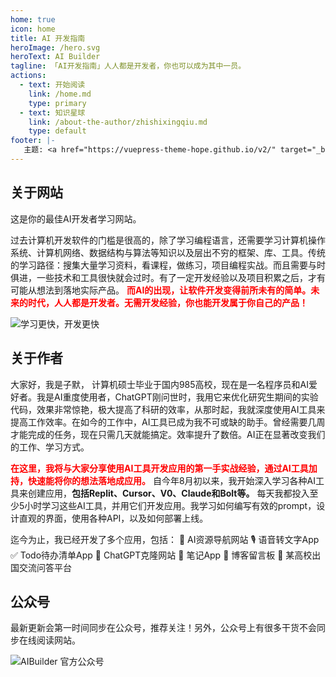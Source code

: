 ```yaml
---
home: true
icon: home
title: AI 开发指南
heroImage: /hero.svg
heroText: AI Builder
tagline: 「AI开发指南」人人都是开发者，你也可以成为其中一员。
actions:
  - text: 开始阅读
    link: /home.md
    type: primary
  - text: 知识星球
    link: /about-the-author/zhishixingqiu.md
    type: default
footer: |-
   主题: <a href="https://vuepress-theme-hope.github.io/v2/" target="_blank">VuePress Theme Hope</a>
---
```


## 关于网站

这是你的最佳AI开发者学习网站。

过去计算机开发软件的门槛是很高的，除了学习编程语言，还需要学习计算机操作系统、计算机网络、数据结构与算法等知识以及层出不穷的框架、库、工具。传统的学习路径：搜集大量学习资料，看课程，做练习，项目编程实战。而且需要与时俱进，一些技术和工具很快就会过时。有了一定开发经验以及项目积累之后，才有可能从想法到落地实际产品。
**<font color="red">而AI的出现，让软件开发变得前所未有的简单。未来的时代，人人都是开发者。无需开发经验，你也能开发属于你自己的产品！</font>**


![学习更快，开发更快](/learn-build-faster-svg.svg)
## 关于作者
大家好，我是子默， 计算机硕士毕业于国内985高校，现在是一名程序员和AI爱好者。我是AI重度使用者，ChatGPT刚问世时，我用它来优化研究生期间的实验代码，效果非常惊艳，极大提高了科研的效率，从那时起，我就深度使用AI工具来提高工作效率。在如今的工作中，AI工具已成为我不可或缺的助手。曾经需要几周才能完成的任务，现在只需几天就能搞定。效率提升了数倍。AI正在显著改变我们的工作、学习方式。

**<font color="red">在这里，我将与大家分享使用AI工具开发应用的第一手实战经验，通过AI工具加持，快速能将你的想法落地成应用。</font>** 自今年8月初以来，我开始深入学习各种AI工具来创建应用，**包括Replit、Cursor、V0、Claude和Bolt等。** 每天我都投入至少5小时学习这些AI工具，并用它们开发应用。我学习如何编写有效的prompt，设计直观的界面，使用各种API，以及如何部署上线。

迄今为止，我已经开发了多个应用，包括：
🧭 AI资源导航网站
🎙️ 语音转文字App
✅ Todo待办清单App
🤖 ChatGPT克隆网站
📝 笔记App
💬 博客留言板
🏫 某高校出国交流问答平台

## 公众号

最新更新会第一时间同步在公众号，推荐关注！另外，公众号上有很多干货不会同步在线阅读网站。

![AIBuilder 官方公众号](/qrcode.jpg)